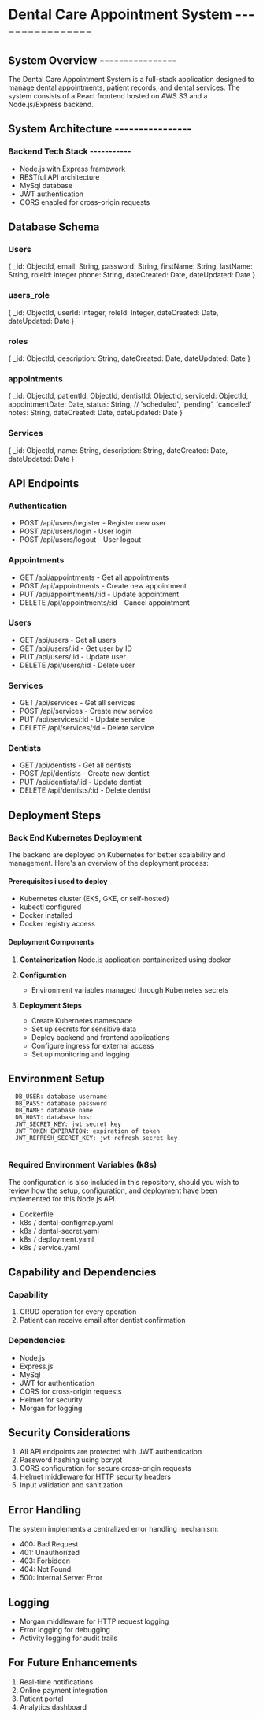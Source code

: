 # Dental Care Appointment System ----------------

## System Overview ----------------
The Dental Care Appointment System is a full-stack application designed to manage dental appointments, patient records, and dental services. The system consists of a React frontend hosted on AWS S3 and a Node.js/Express backend.

## System Architecture ----------------


### Backend Tech Stack -----------
- Node.js with Express framework
- RESTful API architecture
- MySql database
- JWT authentication
- CORS enabled for cross-origin requests



## Database Schema 

### Users
{
  _id: ObjectId,
  email: String,
  password: String,
  firstName: String,
  lastName: String,
  roleId: integer
  phone: String,
  dateCreated: Date,
  dateUpdated: Date
}


### users_role
{
  _id: ObjectId,
  userId: Integer,
  roleId: Integer,
  dateCreated: Date,
  dateUpdated: Date
}

### roles
{
  _id: ObjectId,
  description: String,
  dateCreated: Date,
  dateUpdated: Date
}


### appointments

{
  _id: ObjectId,
  patientId: ObjectId,
  dentistId: ObjectId,
  serviceId: ObjectId,
  appointmentDate: Date,
  status: String, // 'scheduled', 'pending', 'cancelled'
  notes: String,
  dateCreated: Date,
  dateUpdated: Date
}

### Services
{
  _id: ObjectId,
  name: String,
  description: String,
  dateCreated: Date,
  dateUpdated: Date
}


## API Endpoints

### Authentication
- POST /api/users/register - Register new user
- POST /api/users/login - User login
- POST /api/users/logout - User logout

### Appointments
- GET /api/appointments - Get all appointments
- POST /api/appointments - Create new appointment
- PUT /api/appointments/:id - Update appointment
- DELETE /api/appointments/:id - Cancel appointment

### Users
- GET /api/users - Get all users
- GET /api/users/:id - Get user by ID
- PUT /api/users/:id - Update user
- DELETE /api/users/:id - Delete user

### Services
- GET /api/services - Get all services
- POST /api/services - Create new service
- PUT /api/services/:id - Update service
- DELETE /api/services/:id - Delete service

### Dentists
- GET /api/dentists - Get all dentists
- POST /api/dentists - Create new dentist
- PUT /api/dentists/:id - Update dentist
- DELETE /api/dentists/:id - Delete dentist

## Deployment Steps



### Back End Kubernetes Deployment

The backend are deployed on Kubernetes for better scalability and management. Here's an overview of the deployment process:

#### Prerequisites i used to deploy
- Kubernetes cluster (EKS, GKE, or self-hosted)
- kubectl configured
- Docker installed
- Docker registry access 

#### Deployment Components
1. **Containerization**
   Node.js application containerized using docker


2. **Configuration**
   - Environment variables managed through Kubernetes secrets

3. **Deployment Steps**
   - Create Kubernetes namespace
   - Set up secrets for sensitive data
   - Deploy backend and frontend applications
   - Configure ingress for external access
   - Set up monitoring and logging


## Environment Setup


```
  DB_USER: database username
  DB_PASS: database password
  DB_NAME: database name
  DB_HOST: database host 
  JWT_SECRET_KEY: jwt secret key
  JWT_TOKEN_EXPIRATION: expiration of token
  JWT_REFRESH_SECRET_KEY: jwt refresh secret key


```

### Required Environment Variables (k8s)
The configuration is also included in this repository, should you wish to review how the setup, configuration, and deployment have been implemented for this Node.js API.

 - Dockerfile
 - k8s / dental-configmap.yaml
 - k8s / dental-secret.yaml
 - k8s / deployment.yaml
 - k8s / service.yaml


## Capability and Dependencies

### Capability
1. CRUD operation for every operation
3. Patient can receive email after dentist confirmation

### Dependencies
- Node.js
- Express.js
- MySql
- JWT for authentication
- CORS for cross-origin requests
- Helmet for security
- Morgan for logging

## Security Considerations
1. All API endpoints are protected with JWT authentication
2. Password hashing using bcrypt
3. CORS configuration for secure cross-origin requests
4. Helmet middleware for HTTP security headers
5. Input validation and sanitization

## Error Handling
The system implements a centralized error handling mechanism:
- 400: Bad Request
- 401: Unauthorized
- 403: Forbidden
- 404: Not Found
- 500: Internal Server Error

## Logging
- Morgan middleware for HTTP request logging
- Error logging for debugging
- Activity logging for audit trails

## For Future Enhancements
1. Real-time notifications
2. Online payment integration
3. Patient portal
5. Analytics dashboard